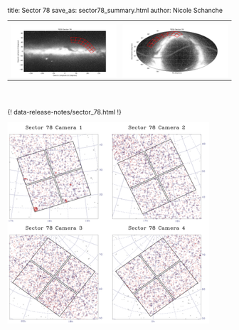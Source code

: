 title: Sector 78
save_as: sector78_summary.html
author: Nicole Schanche


<table>
  <tr>
    <th colspan="2" ></th>
  </tr>
  <tr>
    <td width="50%" style = "text-align: center;">
          <img class="img-responsive" style="max-width:100%;" src="images/sector-plots/tess_galactic_sector_078.png"> 
    </td>
    <td width="50%" style = "text-align: center;">
          <img class="img-responsive" style="max-width:100%;" src="images/sector-plots/tess_icrs_sector_078.png">
    </td>
  </tr>
</table>
<br></br>





{! data-release-notes/sector_78.html !}

<img class="img-responsive" style="max-width:90%;" src="images/sector-plots/sector-plots.078.jpeg">